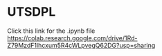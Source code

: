 # UTSDPL
Click this link for the .ipynb file https://colab.research.google.com/drive/1Rd-Z79MzdF1lhcxum5R4cWLpvegQ62DG?usp=sharing
